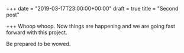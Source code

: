 +++
date = "2019-03-17T23:00:00+00:00"
draft = true
title = "Second post"

+++
Whoop whoop. Now things are happening and we are going fast forward with this project.

Be prepared to be wowed.